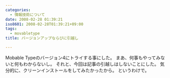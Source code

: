 ```yaml
---
categories:
  - 情報技術について
date: 2008-02-28 01:39:21
iso8601: 2008-02-28T01:39:21+09:00
tags:
  - movabletype
title: バージョンアップならびに引越し

---
```


Mobable Typeのバージョン4にトライする事にした。
まあ、何事もやってみないと何もわからないし。
それと、今回は記事の引越しはしないことにした。
気分的に、クリーンインストールをしてみたかったから。
というわけで。
